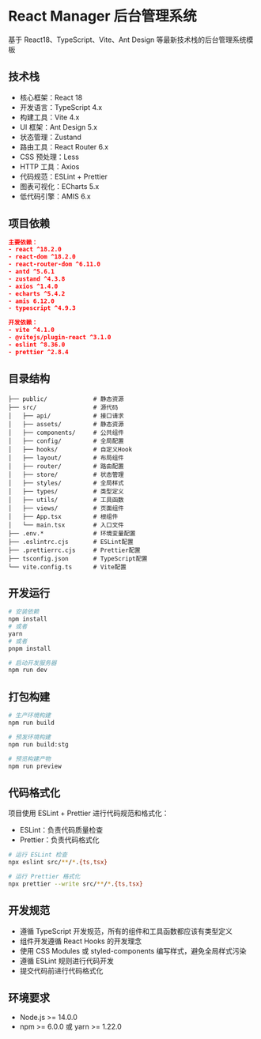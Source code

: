 # React Manager 后台管理系统

基于 React18、TypeScript、Vite、Ant Design 等最新技术栈的后台管理系统模板

## 技术栈

- 核心框架：React 18
- 开发语言：TypeScript 4.x
- 构建工具：Vite 4.x
- UI 框架：Ant Design 5.x
- 状态管理：Zustand
- 路由工具：React Router 6.x
- CSS 预处理：Less
- HTTP 工具：Axios
- 代码规范：ESLint + Prettier
- 图表可视化：ECharts 5.x
- 低代码引擎：AMIS 6.x

## 项目依赖

```json
主要依赖：
- react ^18.2.0
- react-dom ^18.2.0
- react-router-dom ^6.11.0
- antd ^5.6.1
- zustand ^4.3.8
- axios ^1.4.0
- echarts ^5.4.2
- amis 6.12.0
- typescript ^4.9.3

开发依赖：
- vite ^4.1.0
- @vitejs/plugin-react ^3.1.0
- eslint ^8.36.0
- prettier ^2.8.4
```

## 目录结构

```
├── public/             # 静态资源
├── src/                # 源代码
│   ├── api/            # 接口请求
│   ├── assets/         # 静态资源
│   ├── components/     # 公共组件
│   ├── config/         # 全局配置
│   ├── hooks/          # 自定义Hook
│   ├── layout/         # 布局组件
│   ├── router/         # 路由配置
│   ├── store/          # 状态管理
│   ├── styles/         # 全局样式
│   ├── types/          # 类型定义
│   ├── utils/          # 工具函数
│   ├── views/          # 页面组件
│   ├── App.tsx         # 根组件
│   └── main.tsx        # 入口文件
├── .env.*              # 环境变量配置
├── .eslintrc.cjs       # ESLint配置
├── .prettierrc.cjs     # Prettier配置
├── tsconfig.json       # TypeScript配置
└── vite.config.ts      # Vite配置
```

## 开发运行

```bash
# 安装依赖
npm install
# 或者
yarn
# 或者
pnpm install

# 启动开发服务器
npm run dev
```

## 打包构建

```bash
# 生产环境构建
npm run build

# 预发环境构建
npm run build:stg

# 预览构建产物
npm run preview
```

## 代码格式化

项目使用 ESLint + Prettier 进行代码规范和格式化：

- ESLint：负责代码质量检查
- Prettier：负责代码格式化

```bash
# 运行 ESLint 检查
npx eslint src/**/*.{ts,tsx}

# 运行 Prettier 格式化
npx prettier --write src/**/*.{ts,tsx}
```

## 开发规范

- 遵循 TypeScript 开发规范，所有的组件和工具函数都应该有类型定义
- 组件开发遵循 React Hooks 的开发理念
- 使用 CSS Modules 或 styled-components 编写样式，避免全局样式污染
- 遵循 ESLint 规则进行代码开发
- 提交代码前进行代码格式化

## 环境要求

- Node.js >= 14.0.0
- npm >= 6.0.0 或 yarn >= 1.22.0
